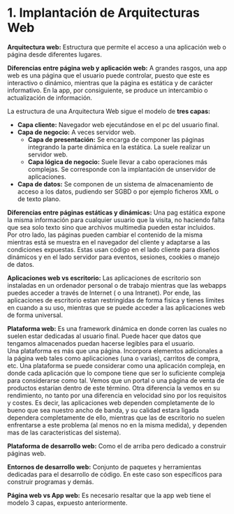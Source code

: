 # 1. Implantación de Arquitecturas Web

**Arquitectura web:** Estructura que permite el acceso a una aplicación web o página desde diferentes lugares.

**Diferencias entre página web y aplicación web:** A grandes rasgos, una app web es una página que el usuario puede controlar, puesto que este es interactivo o dinámico, mientras que la página es estática y de carácter informativo. En la app, por consiguiente, se produce un intercambio o actualización de información.

La estructura de una Arquitectura Web sigue el modelo de **tres capas:**

- **Capa cliente:** Navegador web ejecutándose en el pc del usuario final.
- **Capa de negocio:** A veces servidor web.
  - **Capa de presentación:** Se encarga de componer las páginas integrando la parte dinámica en la estática. La suele realizar un servidor web.
  - **Capa lógica de negocio:** Suele llevar a cabo operaciones más complejas. Se corresponde con la implantación de unservidor de aplicaciones.
- **Capa de datos:** Se componen de un sistema de almacenamiento de acceso a los datos, pudiendo ser SGBD o por ejemplo ficheros XML o de texto plano.

**Diferencias entre páginas estáticas y dinámicas:** Una pag estática expone la misma información para cualquier usuario que la visita, no haciendo falta que sea solo texto sino que archivos multimedia pueden estar incluidos.  
Por otro lado, las páginas pueden cambiar el contenido de la misma mientras está se muestra en el navegador del cliente y adaptarse a las condiciones expuestas. Estas usan código en el lado cliente para diseños dinámicos y en el lado servidor para eventos, sesiones, cookies o manejo de datos.

**Aplicaciones web vs escritorio:** Las aplicaciones de escritorio son instaladas en un ordenador personal o de trabajo mientras que las webapps puedes acceder a través de Internet ( o una Intranet). Por ende, las aplicaciones de escritorio estan restringidas de forma fisica y tienes limites en cuando a su uso, mientras que se puede acceder a las aplicaciones web de forma universal.

**Plataforma web:** Es una framework dinámica en donde corren las cuales no suelen estar dedicadas al usuario final. Puede hacer que datos que tengamos almacenados puedan hacerse legibles para el usuario.  
Una plataforma es más que una página. Incorpora elementos adicionales a la página web tales como aplicaciones (una o varias), carritos de compra, etc. Una plataforma se puede considerar como una aplicación compleja, en donde cada aplicación que lo compone tiene que ser lo suficiente compleja para considerarse como tal. Vemos que un portal o una página de venta de productos estarían dentro de este término. Otra diferencia la vemos en su rendimiento, no tanto por una diferencia en velocidad sino por los requisitos y costes. Es decir, las aplicaciones web dependen completamente de lo bueno que sea nuestro ancho de banda, y su calidad estara ligada dependera completamente de ello, mientras que las de escritorio no suelen enfrentarse a este problema (al menos no en la misma medida), y dependen mas de las caracteristicas del sistema).

**Plataforma de desarrollo web:** Como el de arriba pero dedicado a construir páginas web.

**Entornos de desarrollo web:** Conjunto de paquetes y herramientas dedicadas para el desarrollo de código. En este caso son específicos para construir programas y demás.

**Página web vs App web:** Es necesario resaltar que la app web tiene el modelo 3 capas, expuesto anteriormente.
